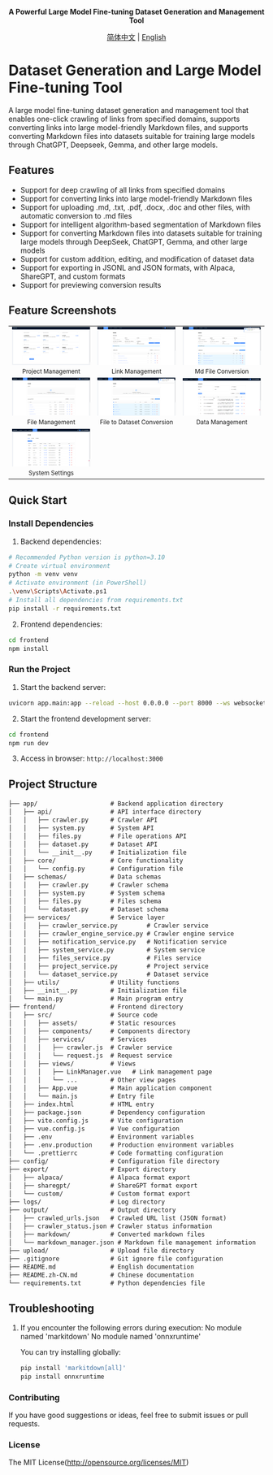<div align="center">

**A Powerful Large Model Fine-tuning Dataset Generation and Management Tool**

[简体中文](./README.md) | [English](./README.en.md)

</div>

# Dataset Generation and Large Model Fine-tuning Tool

A large model fine-tuning dataset generation and management tool that enables one-click crawling of links from specified domains, supports converting links into large model-friendly Markdown files, and supports converting Markdown files into datasets suitable for training large models through ChatGPT, Deepseek, Gemma, and other large models.

## Features

- Support for deep crawling of all links from specified domains
- Support for converting links into large model-friendly Markdown files
- Support for uploading .md, .txt, .pdf, .docx, .doc and other files, with automatic conversion to .md files
- Support for intelligent algorithm-based segmentation of Markdown files
- Support for converting Markdown files into datasets suitable for training large models through DeepSeek, ChatGPT, Gemma, and other large models
- Support for custom addition, editing, and modification of dataset data
- Support for exporting in JSONL and JSON formats, with Alpaca, ShareGPT, and custom formats
- Support for previewing conversion results

## Feature Screenshots

<table>
  <tr>
    <td align="center" width="33%">
      <img src="./docs/images/home01.png" alt="Project Management" style="max-width: 100%;">
      <br><small>Project Management</small>
    </td>
    <td align="center" width="33%">
      <img src="./docs/images/link01.png" alt="Link Management" style="max-width: 100%;">
      <br><small>Link Management</small>
    </td>
    <td align="center" width="33%">
      <img src="./docs/images/link02.png" alt="Md File Conversion" style="max-width: 100%;">
      <br><small>Md File Conversion</small>
    </td>
  </tr>
  <tr>
    <td align="center" width="33%">
      <img src="./docs/images/files01.png" alt="File Management" style="max-width: 100%;">
      <br><small>File Management</small>
    </td>
    <td align="center" width="33%">
      <img src="./docs/images/files02.png" alt="File to Dataset Conversion" style="max-width: 100%;">
      <br><small>File to Dataset Conversion</small>
    </td>
    <td align="center" width="33%">
      <img src="./docs/images/dataset01.png" alt="Data Management" style="max-width: 100%;">
      <br><small>Data Management</small>
    </td>
  </tr>
  <tr>
    <td align="center" width="33%">
      <img src="./docs/images/system01.png" alt="System Settings" style="max-width: 100%;">
      <br><small>System Settings</small>
    </td>
    <td align="center" width="33%">
    </td>
    <td align="center" width="33%">
    </td>
  </tr>
</table>

## Quick Start

### Install Dependencies

1. Backend dependencies:

```bash
# Recommended Python version is python=3.10
# Create virtual environment
python -m venv venv
# Activate environment (in PowerShell)
.\venv\Scripts\Activate.ps1
# Install all dependencies from requirements.txt
pip install -r requirements.txt
```

2. Frontend dependencies:

```bash
cd frontend
npm install
```

### Run the Project

1. Start the backend server:

```bash
uvicorn app.main:app --reload --host 0.0.0.0 --port 8000 --ws websockets
```

2. Start the frontend development server:

```bash
cd frontend
npm run dev
```

3. Access in browser: `http://localhost:3000`

## Project Structure

```
├── app/                    # Backend application directory
│   ├── api/                # API interface directory
│   │   ├── crawler.py      # Crawler API
│   │   ├── system.py       # System API
│   │   ├── files.py        # File operations API
│   │   ├── dataset.py      # Dataset API
│   │   └── __init__.py     # Initialization file
│   ├── core/               # Core functionality
│   │   └── config.py       # Configuration file
│   ├── schemas/            # Data schemas
│   │   ├── crawler.py      # Crawler schema
│   │   ├── system.py       # System schema
│   │   ├── files.py        # Files schema
│   │   └── dataset.py      # Dataset schema
│   ├── services/           # Service layer
│   │   ├── crawler_service.py        # Crawler service
│   │   ├── crawler_engine_service.py # Crawler engine service
│   │   ├── notification_service.py   # Notification service
│   │   ├── system_service.py         # System service
│   │   ├── files_service.py          # Files service
│   │   ├── project_service.py        # Project service
│   │   └── dataset_service.py        # Dataset service
│   ├── utils/              # Utility functions
│   ├── __init__.py         # Initialization file
│   └── main.py             # Main program entry
├── frontend/               # Frontend directory
│   ├── src/                # Source code
│   │   ├── assets/         # Static resources
│   │   ├── components/     # Components directory
│   │   ├── services/       # Services
│   │   │   ├── crawler.js  # Crawler service
│   │   │   └── request.js  # Request service
│   │   ├── views/          # Views
│   │   │   ├── LinkManager.vue   # Link management page
│   │   │   └── ...         # Other view pages
│   │   ├── App.vue         # Main application component
│   │   └── main.js         # Entry file
│   ├── index.html          # HTML entry
│   ├── package.json        # Dependency configuration
│   ├── vite.config.js      # Vite configuration
│   ├── vue.config.js       # Vue configuration
│   ├── .env                # Environment variables
│   ├── .env.production     # Production environment variables
│   └── .prettierrc         # Code formatting configuration
├── config/                 # Configuration file directory
├── export/                 # Export directory
│   ├── alpaca/             # Alpaca format export
│   ├── sharegpt/           # ShareGPT format export
│   └── custom/             # Custom format export
├── logs/                   # Log directory
├── output/                 # Output directory
│   ├── crawled_urls.json   # Crawled URL list (JSON format)
│   ├── crawler_status.json # Crawler status information
│   ├── markdown/           # Converted markdown files
│   └── markdown_manager.json # Markdown file management information
├── upload/                 # Upload file directory
├── .gitignore              # Git ignore file configuration
├── README.md               # English documentation
├── README.zh-CN.md         # Chinese documentation
└── requirements.txt        # Python dependencies file
```

## Troubleshooting

1. If you encounter the following errors during execution:
   No module named 'markitdown'
   No module named 'onnxruntime'

   You can try installing globally:
   ```bash
   pip install 'markitdown[all]'
   pip install onnxruntime
   ```

### Contributing

If you have good suggestions or ideas, feel free to submit issues or pull requests.

### License
The MIT License(http://opensource.org/licenses/MIT)